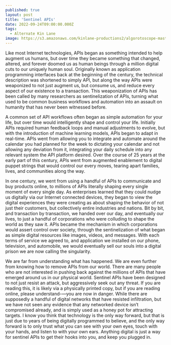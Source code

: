 ```yaml
---
published: true
layout: post
title: 'Sentinel APIs'
date: 2022-09-24T09:00:00.000Z
tags:
  - Alternate Kin Lane
image: https://s3.amazonaws.com/kinlane-productions2/algorotoscope-master/bf-skinner-alan-turing-side.jpg
---
```

Like most Internet technologies, APIs began as something intended to help augment us humans, but over time they became something that changed, altered, and forever doomed us as human beings through a million digital cuts to our uniquely human soul. Originally known as application programming interfaces back at the beginning of the century, the technical description was shortened to simply API, but along the way APIs were weaponized to not just augment us, but consume us, and reduce every aspect of our existence to a transaction. This weaponization of APIs has been called by many researchers as sentinelization of APIs, turning what used to be common business workflows and automation into an assault on humanity that has never been witnessed before.

A common set of API workflows often began as simple automation for your life, but over time would intelligently shape and control your life. Initially APIs required human feedback loops and manual adjustments to evolve, but with the introduction of machine learning models, APIs began to adapt in real-time. APIs went from allowing you to integrate and automate around the calendar you had planned for the week to dictating your calendar and not allowing any deviation from it, integrating your daily schedule into any relevant system the API platform desired. Over the course of 25 years at the early part of this century, APIs went from augmented enablement to digital puppet strings that would control our every moves, tearing apart families, lives, and communities along the way. 

In one century, we went from using a handful of APIs to communicate and buy products online, to millions of APIs literally shaping every single moment of every single day. As enterprises learned that they could nudge us digitally via our Internet connected devices, they began to view the digital experiences they were creating as about shaping the behavior of not just their customers, but collectively entire industries and nations. Bit by bit, and transaction by transaction, we handed over our day, and eventually our lives, to just a handful of corporations who were colluding to shape the world as they saw it. APIs became the mechanism in which corporations would assert control over society, through the sentinelization of what began as simple digital resources like images, videos, and messages. With each terms of service we agreed to, and application we installed on our phone, television, and automobile, we would eventually sell our souls into a digital prison we are now calling the singularity. 

We are far from understanding what has happened. We are even further from knowing how to remove APIs from our world. There are many people who are not interested in pushing back against the millions of APIs that have emerged around us in our physical world. Sentinel APIs have been designed to not just resist an attack, but aggressively seek out any threat. If you are reading this, it is likely via a physically printed copy, but if you are reading online, please understand-—you are now in danger. While there are supposedly a handful of digital networks that have resisted infiltration, but we have not seen any evidence that any networked device isn’t compromised already, and is simply used as a honey pot for attracting targets. I know you think that technology is the only way forward, but that is just due to years of being digitally programmed to believe, and the only way forward is to only trust what you can see with your own eyes, touch with your hands, and listen to with your own ears. Anything digital is just a way for sentinel APIs to get their hooks into you, and keep you plugged in.